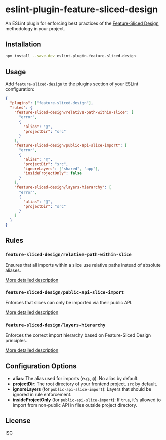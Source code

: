 # eslint-plugin-feature-sliced-design

An ESLint plugin for enforcing best practices of the [Feature-Sliced Design](https://feature-sliced.design/) methodology in your project.

## Installation

```sh
npm install --save-dev eslint-plugin-feature-sliced-design
```

## Usage

Add `feature-sliced-design` to the plugins section of your ESLint configuration:

```json
{
  "plugins": ["feature-sliced-design"],
  "rules": {
    "feature-sliced-design/relative-path-within-slice": [
      "error",
      { 
        "alias": "@",
        "projectDir": "src"
      }
    ],
    "feature-sliced-design/public-api-slice-import": [
      "error",
      {
        "alias": "@",
        "projectDir": "src",
        "ignoreLayers": ["shared", "app"],
        "insideProjectOnly": false
      }
    ],
    "feature-sliced-design/layers-hierarchy": [
      "error",
      {
        "alias": "@",
        "projectDir": "src"
      }
    ]
  }
}
```

## Rules

### `feature-sliced-design/relative-path-within-slice`
Ensures that all imports within a slice use relative paths instead of absolute aliases.

[More detailed description](https://github.com/nadProg/eslint-plugin-feature-sliced-design/blob/main/docs/rules/relative-path-within-slice.md)

### `feature-sliced-design/public-api-slice-import`
Enforces that slices can only be imported via their public API.

[More detailed description](https://github.com/nadProg/eslint-plugin-feature-sliced-design/blob/main/docs/rules/public-api-slice-import.md)

### `feature-sliced-design/layers-hierarchy`
Enforces the correct import hierarchy based on Feature-Sliced Design principles.

[More detailed description](https://github.com/nadProg/eslint-plugin-feature-sliced-design/blob/main/docs/rules/layers-hierarchy.md)

## Configuration Options
- **alias**: The alias used for imports (e.g., `@`). No alias by default.
- **projectDir**: The root directory of your frontend project. `src` by default.
- **ignoreLayers** (for `public-api-slice-import`): Layers that should be ignored in rule enforcement.
- **insideProjectOnly** (for `public-api-slice-import`): If `true`, it's allowed to import from non-public API in files outside project directory.

## License
ISC


